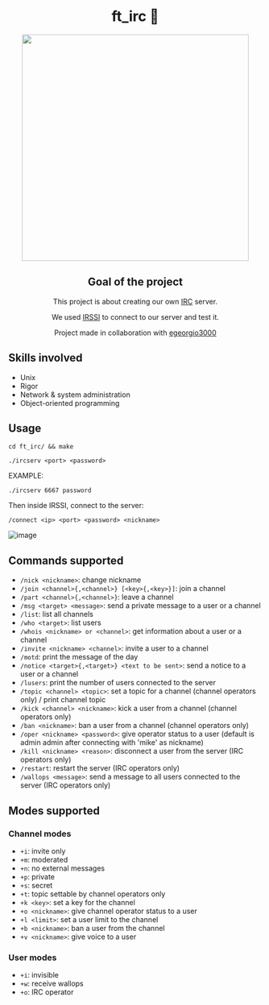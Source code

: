 <div align="center">
  <center><h1>ft_irc 💬</h1></center>
  <img src="https://www.simplilearn.com/ice9/free_resources_article_thumb/Botnet_3.png" width="450">

## Goal of the project

This project is about creating our own [IRC](https://en.wikipedia.org/wiki/Internet_Relay_Chat) server.

We used [IRSSI](https://irssi.org/) to connect to our server and test it.

Project made in collaboration with [egeorgio3000](https://github.com/egeorgio3000)
</div>

## Skills involved
* Unix
* Rigor
* Network & system administration
* Object-oriented programming


## Usage

```shell
cd ft_irc/ && make
```
```shell
./ircserv <port> <password>
```

EXAMPLE:
```shell
./ircserv 6667 password
```
Then inside IRSSI, connect to the server:
```shell
/connect <ip> <port> <password> <nickname>
```

![image](https://user-images.githubusercontent.com/91064070/206241633-5fa33e1b-8800-4328-84b1-cef894191f3d.png)


## Commands supported

* `/nick <nickname>`: change nickname
* `/join <channel>{,<channel>} [<key>{,<key>}]`: join a channel
* `/part <channel>{,<channel>}`: leave a channel
* `/msg <target> <message>`: send a private message to a user or a channel
* `/list`: list all channels
* `/who <target>`: list users
* `/whois <nickname> or <channel>`: get information about a user or a channel
* `/invite <nickname> <channel>`: invite a user to a channel
* `/motd`: print the message of the day
* `/notice <target>{,<target>} <text to be sent>`: send a notice to a user or a channel
* `/lusers`: print the number of users connected to the server
* `/topic <channel> <topic>`: set a topic for a channel (channel operators only) / print channel topic
* `/kick <channel> <nickname>`: kick a user from a channel (channel operators only)
* `/ban <nickname>`: ban a user from a channel (channel operators only)
* `/oper <nickname> <password>`: give operator status to a user (default is admin admin after connecting with 'mike' as nickname)
* `/kill <nickname> <reason>`: disconnect a user from the server (IRC operators only)
* `/restart`: restart the server (IRC operators only)
* `/wallops <message>`: send a message to all users connected to the server (IRC operators only)

## Modes supported

### Channel modes

* `+i`: invite only
* `+m`: moderated
* `+n`: no external messages
* `+p`: private
* `+s`: secret
* `+t`: topic settable by channel operators only
* `+k <key>`: set a key for the channel
* `+o <nickname>`: give channel operator status to a user
* `+l <limit>`: set a user limit to the channel
* `+b <nickname>`: ban a user from the channel
* `+v <nickname>`: give voice to a user

### User modes

* `+i`: invisible
* `+w`: receive wallops
* `+o`: IRC operator